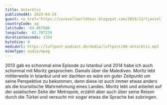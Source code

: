 ```yaml
---
title: Antarktis
publishedAt: 2023-04-24
guest: <a href="https://carosellworldtour.blogspot.com/2019/12/tjavielleicht-klappt-es-tatsachlich-mit.html">Caro</a>
countryCode: aq
latitude: -64.867608
longitude: -62.787239
durationSeconds: 1354
byteSize: 0 
mediaUrl: https://luftpost-podcast.de/media/luftpost108-antarktis.mp3
mimeType: audio/mpeg
---
```


2013 gab es schonmal eine Episode zu Istanbul und 2014 habe ich auch schonmal mit Moritz gesprochen. Damals über die Malediven. Moritz lebt mittlerweile in Istanbul und wir dachten es wäre ein guter Zeitpunkt um seine Perspektive zu bekommen, denn diese ist auch immer etwas anders als die touristische Wahrnehmung eines Landes. Moritz lebt und arbeitet auf der asiatischen Seite der Metropole, erzählt aber auch über seine Reisen durch die Türkei und versucht mir sogar etwas die Sprache bei zubringen.
